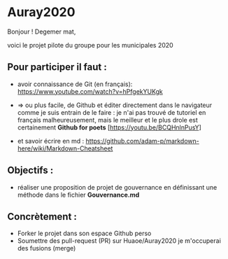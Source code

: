 # Auray2020

Bonjour ! Degemer mat,

voici le projet pilote du groupe pour les municipales 2020

## Pour participer il faut :

  * avoir connaissance de Git (en français): https://www.youtube.com/watch?v=hPfgekYUKgk
  
  *  => ou plus facile, de Github et éditer directement dans le navigateur comme je suis entrain de le faire : 
    je n'ai pas trouvé de tutoriel en français malheureusement, mais le meilleur et le plus drole est certainement 
__Github for poets__ 
   [https://youtu.be/BCQHnlnPusY]

  * et savoir écrire en md : https://github.com/adam-p/markdown-here/wiki/Markdown-Cheatsheet

## Objectifs :

  * réaliser une proposition de projet de gouvernance en définissant une méthode dans le fichier **Gouvernance.md**
  

## Concrètement :

  * Forker le projet dans son espace Github perso
  * Soumettre des pull-request (PR) sur Huaoe/Auray2020 je m'occuperai des fusions (merge)
